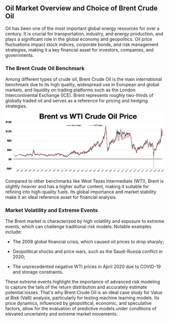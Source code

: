 ## Oil Market Overview and Choice of Brent Crude Oil

Oil has been one of the most important global energy resources for over a century. It is crucial for transportation, industry, and energy production, and plays a significant role in the global economy and geopolitics. Oil price fluctuations impact stock indices, corporate bonds, and risk management strategies, making it a key financial asset for investors, companies, and governments.

### The Brent Crude Oil Benchmark

Among different types of crude oil, Brent Crude Oil is the main international benchmark due to its high quality, widespread use in European and global markets, and liquidity on trading platforms such as the London Intercontinental Exchange (ICE). Brent represents roughly two-thirds of globally traded oil and serves as a reference for pricing and hedging strategies.

![aaa](results/images/brentwti.png)

Compared to other benchmarks like West Texas Intermediate (WTI), Brent is slightly heavier and has a higher sulfur content, making it suitable for refining into high-quality fuels. Its global importance and market stability make it an ideal reference asset for financial analysis.

### Market Volatility and Extreme Events

The Brent market is characterized by high volatility and exposure to extreme events, which can challenge traditional risk models. Notable examples include:

- The 2008 global financial crisis, which caused oil prices to drop sharply;

- Geopolitical shocks and price wars, such as the Saudi-Russia conflict in 2020;

- The unprecedented negative WTI prices in April 2020 due to COVID-19 and storage constraints.

These extreme events highlight the importance of advanced risk modeling to capture the tails of the return distribution and accurately estimate potential losses. That's why Brent Crude Oil is an ideal case study for Value at Risk (VaR) analysis, particularly for testing machine learning models. Its price dynamics, influenced by geopolitical, economic, and speculative factors, allow for the evaluation of predictive models under conditions of elevated uncertainty and extreme market movements.
